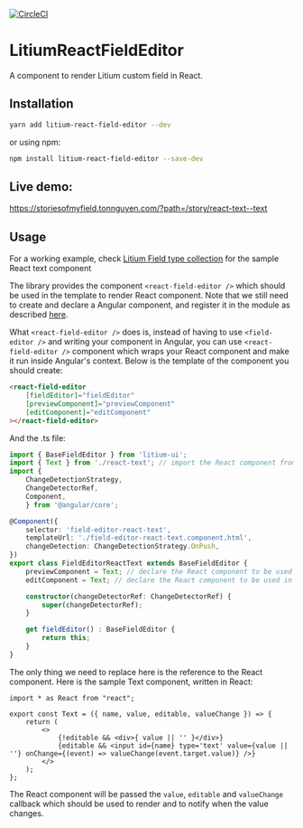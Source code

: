 [![CircleCI](https://circleci.com/gh/tonnguyen/litium-react-field-editor/tree/master.svg?style=shield)](https://circleci.com/gh/tonnguyen/litium-react-field-editor/tree/master)

# LitiumReactFieldEditor

A component to render Litium custom field in React.

## Installation

```sh
yarn add litium-react-field-editor --dev
```

or using npm:
```sh
npm install litium-react-field-editor --save-dev
```

## Live demo:
https://storiesofmyfield.tonnguyen.com/?path=/story/react-text--text

## Usage

For a working example, check [Litium Field type collection](https://github.com/tonnguyen/litium-fieldtype-bag/tree/master/src/FieldTypeBag/components/react-text) for the sample React text component

The library provides the component `<react-field-editor />` which should be used in the template to render React component. Note that we still need to create and declare a Angular component, and register it in the module as described [here](https://docs.litium.com/documentation/architecture/field-framework/creating-a-custom-field-type).

What `<react-field-editor />` does is, instead of having to use `<field-editor />` and writing your component in Angular, you can use `<react-field-editor />` component which wraps your React component and make it run inside Angular's context. Below is the template of the component you should create:

```html
<react-field-editor
    [fieldEditor]="fieldEditor"
    [previewComponent]="previewComponent"
    [editComponent]="editComponent"
></react-field-editor>
```

And the .ts file:
```ts
import { BaseFieldEditor } from 'litium-ui';
import { Text } from './react-text'; // import the React component from react-text.tsx
import {
    ChangeDetectionStrategy,
    ChangeDetectorRef,
    Component,
    } from '@angular/core';

@Component({
    selector: 'field-editor-react-text',
    templateUrl: './field-editor-react-text.component.html',
    changeDetection: ChangeDetectionStrategy.OnPush,
})
export class FieldEditorReactText extends BaseFieldEditor {
    previewComponent = Text; // declare the React component to be used in preview mode
    editComponent = Text; // declare the React component to be used in edit mode

    constructor(changeDetectorRef: ChangeDetectorRef) {
        super(changeDetectorRef);
    }

    get fieldEditor() : BaseFieldEditor {
        return this;
    }
}
```

The only thing we need to replace here is the reference to the React component. Here is the sample Text component, written in React:

```tsx
import * as React from "react";

export const Text = ({ name, value, editable, valueChange }) => {
    return (
        <>
            {!editable && <div>{ value || '' }</div>}
            {editable && <input id={name} type='text' value={value || ''} onChange={(event) => valueChange(event.target.value)} />}
        </>
    );
};
```

The React component will be passed the `value`, `editable` and `valueChange` callback which should be used to render and to notify when the value changes.